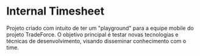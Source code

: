 # Internal Timesheet

Projeto criado com intuito de ter um "playground" para a equipe mobile do projeto TradeForce. O objetivo principal é testar novas tecnologias e técnicas de desenvolvimento, visando disseminar conhecimento com o time. 

